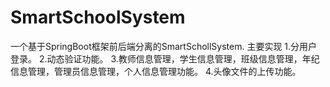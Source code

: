 # SmartSchoolSystem
一个基于SpringBoot框架前后端分离的SmartSchollSystem.
主要实现
  1.分用户登录。
  2.动态验证功能。
  3.教师信息管理，学生信息管理，班级信息管理，年纪信息管理，管理员信息管理，个人信息管理功能。
  4.头像文件的上传功能。
